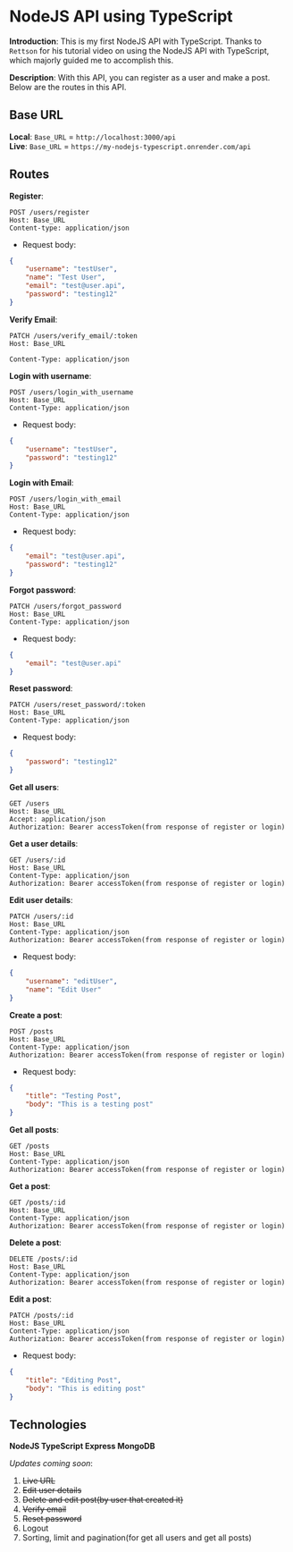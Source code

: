 # NodeJS API using TypeScript

**Introduction**: This is my first NodeJS API with TypeScript. Thanks to `Rettson` for his tutorial video on using the NodeJS API with TypeScript, which majorly
guided me to accomplish this.

**Description**: With this API, you can register as a user and make a post. Below are the routes in this API.

## Base URL

**Local**: `Base_URL` = `http://localhost:3000/api`  
**Live**: `Base_URL` = `https://my-nodejs-typescript.onrender.com/api`

## Routes

**Register**:

```http
POST /users/register
Host: Base_URL
Content-type: application/json
```

-   Request body:

```json
{
    "username": "testUser",
    "name": "Test User",
    "email": "test@user.api",
    "password": "testing12"
}
```

**Verify Email**:

```http
PATCH /users/verify_email/:token
Host: Base_URL

Content-Type: application/json
```

**Login with username**:

```http
POST /users/login_with_username
Host: Base_URL
Content-Type: application/json
```

-   Request body:

```json
{
    "username": "testUser",
    "password": "testing12"
}
```

**Login with Email**:

```http
POST /users/login_with_email
Host: Base_URL
Content-Type: application/json
```

-   Request body:

```json
{
    "email": "test@user.api",
    "password": "testing12"
}
```

**Forgot password**:

```http
PATCH /users/forgot_password
Host: Base_URL
Content-Type: application/json
```

-   Request body:

```json
{
    "email": "test@user.api"
}
```

**Reset password**:

```http
PATCH /users/reset_password/:token
Host: Base_URL
Content-Type: application/json
```

-   Request body:

```json
{
    "password": "testing12"
}
```

**Get all users**:

```http
GET /users
Host: Base_URL
Accept: application/json
Authorization: Bearer accessToken(from response of register or login)
```

**Get a user details**:

```http
GET /users/:id
Host: Base_URL
Content-Type: application/json
Authorization: Bearer accessToken(from response of register or login)
```

**Edit user details**:

```http
PATCH /users/:id
Host: Base_URL
Content-Type: application/json
Authorization: Bearer accessToken(from response of register or login)
```

-   Request body:

```json
{
    "username": "editUser",
    "name": "Edit User"
}
```

**Create a post**:

```http
POST /posts
Host: Base_URL
Content-Type: application/json
Authorization: Bearer accessToken(from response of register or login)
```

-   Request body:

```json
{
    "title": "Testing Post",
    "body": "This is a testing post"
}
```

**Get all posts**:

```http
GET /posts
Host: Base_URL
Content-Type: application/json
Authorization: Bearer accessToken(from response of register or login)
```

**Get a post**:

```http
GET /posts/:id
Host: Base_URL
Content-Type: application/json
Authorization: Bearer accessToken(from response of register or login)
```

**Delete a post**:

```http
DELETE /posts/:id
Host: Base_URL
Content-Type: application/json
Authorization: Bearer accessToken(from response of register or login)
```

**Edit a post**:

```http
PATCH /posts/:id
Host: Base_URL
Content-Type: application/json
Authorization: Bearer accessToken(from response of register or login)
```

-   Request body:

```json
{
    "title": "Editing Post",
    "body": "This is editing post"
}
```

## Technologies

**NodeJS TypeScript Express MongoDB**

_Updates coming soon_:

1. ~~Live URL~~
2. ~~Edit user details~~
3. ~~Delete and edit post(by user that created it)~~
4. ~~Verify email~~
5. ~~Reset password~~
6. Logout
7. Sorting, limit and pagination(for get all users and get all posts)
